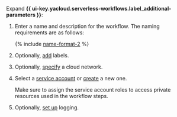 Expand **{{ ui-key.yacloud.serverless-workflows.label_additional-parameters }}**:

1. Enter a name and description for the workflow. The naming requirements are as follows:

    {% include [name-format-2](../name-format.md) %}

1. Optionally, [add](../../serverless-integrations/operations/workflows/workflow/label-add.md) labels.
1. Optionally, [specify](../../serverless-integrations/operations/workflows/workflow/network-add.md) a cloud network.
1. Select a [service account](../../iam/concepts/users/service-accounts.md) or [create](../../iam/operations/sa/create.md) a new one.

    Make sure to assign the service account roles to access private resources used in the workflow steps.

1. Optionally, [set up](../../serverless-integrations/operations/workflows/workflow/logs-write.md) logging.